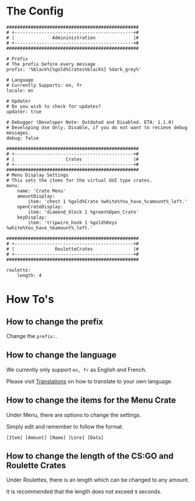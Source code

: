 # The Config

```
#################################################
# +--------------------------------------------+#
# |              Admininistration              |#
# +--------------------------------------------+#
#################################################

# Prefix
# The prefix before every message
prefix: '%black%[%gold%Crates%black%] %dark_grey%'

# Language
# Currently Supports: en, fr
locale: en

# Updater
# Do you wish to check for updates?
updater: true

# Debugger (Developer Note: Outdated and Disabled. ETA: 1.1.0)
# Developing Use Only. Disable, if you do not want to recieve debug messages.
debug: false

#################################################
# +--------------------------------------------+#
# |                   Crates                   |#
# +--------------------------------------------+#
#################################################
# Menu Display Settings
# This sets the items for the virtual GUI type crates.
menu:
    name: 'Crate Menu'
    amountDisplay: 
        item: 'chest 1 %gold%Crate %white%You_have_%camount%_left.'
    openCrateDisplay: 
        item: 'diamond_block 1 %green%Open_Crate'
    keyDisplay: 
        item: 'tripwire_hook 1 %gold%Keys %white%You_have_%kamount%_left.'

#################################################
# +--------------------------------------------+#
# |               RouletteCrates               |#
# +--------------------------------------------+#
#################################################

roulette:
    length: 4
```

# How To's

## How to change the prefix

Change the `prefix:`.

## How to change the language

We currently only support `en, fr` as English and French.

Please visit [Translations](http://crate.hazebyte.com/guide/user/user-guide/translate/) on how to translate to your own language.

## How to change the items for the Menu Crate

Under Menu, there are options to change the settings.

Simply edit and remember to follow the format.

`[Item] [Amount] [Name] [Lore] [Data]`

## How to change the length of the CS:GO and Roulette Crates

Under Roulettes, there is an length which can be changed to any amount.

It is recommended that the length does not exceed `9` seconds.
